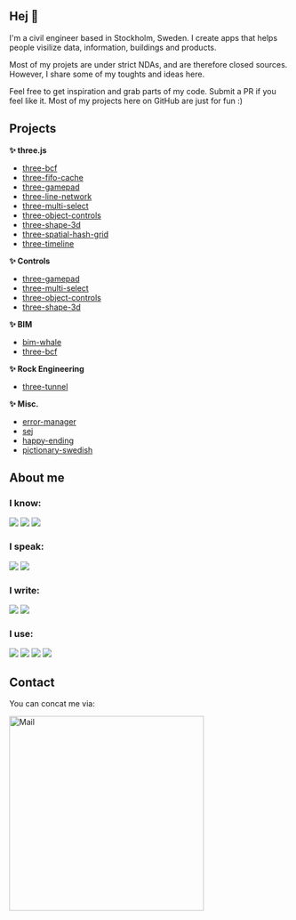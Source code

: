 ## Hej 👋

I'm a civil engineer based in Stockholm, Sweden.
I create apps that helps people visilize data, information, buildings and products.

Most of my projets are under strict NDAs, and are therefore closed sources.
However, I share some of my toughts and ideas here.

Feel free to get inspiration and grab parts of my code. Submit a PR if you feel like it.
Most of my projects here on GitHub are just for fun :)

## Projects

**✨ three.js**

- [three-bcf](https://github.com/andrewisen-tikab/three-bcf)  
- [three-fifo-cache](https://github.com/andrewisen-tikab/three-fifo-cache)  
- [three-gamepad](https://github.com/andrewisen-tikab/three-gamepad)  
- [three-line-network](https://github.com/andrewisen-tikab/three-line-network)  
- [three-multi-select](https://github.com/andrewisen-tikab/three-multi-select)  
- [three-object-controls](https://github.com/andrewisen-tikab/three-object-controls)  
- [three-shape-3d](https://github.com/andrewisen-tikab/three-shape-3d)  
- [three-spatial-hash-grid](https://github.com/andrewisen-tikab/three-spatial-hash-grid)  
- [three-timeline](https://github.com/andrewisen-tikab/three-timeline)  

**✨ Controls**

- [three-gamepad](https://github.com/andrewisen-tikab/three-gamepad)  
- [three-multi-select](https://github.com/andrewisen-tikab/three-multi-select)  
- [three-object-controls](https://github.com/andrewisen-tikab/three-object-controls)  
- [three-shape-3d](https://github.com/andrewisen-tikab/three-shape-3d)  

**✨ BIM**

- [bim-whale](https://github.com/andrewisen/bim-whale)
- [three-bcf](https://github.com/andrewisen-tikab/three-bcf)

**✨ Rock Engineering**

- [three-tunnel](https://github.com/andrewisen-tikab/three-tunnel)

**✨ Misc.**

- [error-manager](https://github.com/andrewisen-tikab/error-manager)
- [sej](https://github.com/andrewisen-tikab/sej)
- [happy-ending](https://github.com/andrewisen-tikab/happy-ending)
- [pictionary-swedish](https://github.com/andrewisen-tikab/pictionary-swedish)

## About me

### I know:

![](https://img.shields.io/static/v1?label&message=WEB-DEVELOPMENT&style=for-the-badge&color=black)
![](https://img.shields.io/static/v1?label&message=3D&style=for-the-badge&color=black)
![](https://img.shields.io/static/v1?label&message=BIM&style=for-the-badge&color=black)

### I speak:

![](https://img.shields.io/static/v1?label&message=English&style=for-the-badge&color=black)
![](https://img.shields.io/static/v1?label&message=Swedish&style=for-the-badge&color=black)

### I write:

![](https://img.shields.io/static/v1?label&logo=typescript&message=TypeScript&style=for-the-badge&color=black&logoColor=lightblue)
![](https://img.shields.io/static/v1?label&logo=python&message=Python&style=for-the-badge&color=black&logoColor=white)

### I use:

![](https://img.shields.io/static/v1?label&logo=three.js&message=THREE.js&style=for-the-badge&color=black&logoColor=white)
![](https://img.shields.io/static/v1?label&logo=react&message=React&style=for-the-badge&color=black&logoColor=lightblue)
![](https://img.shields.io/static/v1?label&logo=docker&message=docker&style=for-the-badge&color=black&logoColor=white)
![](https://img.shields.io/static/v1?label&logo=django&message=Django&style=for-the-badge&color=black&logoColor=green)

## Contact

You can concat me via:

<img src="https://andrewisen.se/mail.jpg" width="350" title="Mail">


